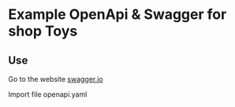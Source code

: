 # Example OpenApi & Swagger for shop Toys

## Use

Go to the website [swagger.io](https://editor.swagger.io/)

Import file openapi.yaml

